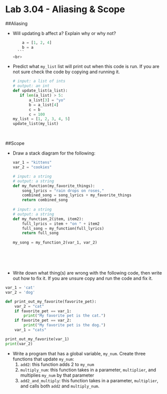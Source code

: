 # Lab 3.04 - Aliasing & Scope

##Aliasing 
* Will updating b affect a? Explain why or why not? 
    
    ```python
        a = [1, 2, 4]
        b = a 
      ```
    <br>
    
* Predict what `my_list` list will print out when this code is run. If you are not sure check the code by copying and running it. 
    
     ```python
     # input: a list of ints
     # output: an int
     def update_list(a_list): 
     	if len(a_list) > 5: 
     		a_list[3] = "yo"
     		b = a_list[4]
            c = b
            c = 100
     my_list = [1, 2, 3, 4, 5]
     update_list(my_list)
     ```
    <br>
    
##Scope
* Draw a stack diagram for the following:
    
    ```python
	var_1 = "kittens"
	var_2 = "cookies"
	
	# input: a string
	# output: a string
	def my_function(my_favorite_things): 
		song_lyrics = "rain drops on roses,"
		combined_song = song_lyrics + my_favorite_things
		return combined_song
		
	# input: a string
	# output: a string	
	def my_function_2(item, item2): 
		full_lyrics = item + "on " + item2
		full_song = my_function(full_lyrics)
		return full_song
		
	my_song = my_function_2(var_1, var_2)
     ```
    <br>
    <br>
    <br>
    
* Write down what thing(s) are wrong with the following code, then write out how to fix it. If you are unsure copy and run the code and fix it. 

```python
var_1 = 'cat'
var_2 = 'dog'

def print_out_my_favorite(favorite_pet): 
    var_2 = "cat"
    if favorite_pet == var_1:
        print("My favorite pet is the cat.")
    if favorite_pet == var_2: 
        print("My favorite pet is the dog.")
    var_1 = "cats"

print_out_my_favorite(var_1)
print(var_2)
```

* Write a program that has a global variable, `my_num`. Create three functions that update `my_num`: 
    1. `add2`: this function adds 2 to `my_num`
    2. `multiply_num`: this function takes in a parameter, `multiplier`, and multiplies `my_num` by that parameter
    3. `add2_and_multiply`: this function takes in a parameter, `multiplier`, and calls both `add2` and `multiply_num`. 


